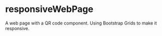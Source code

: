 # responsiveWebPage
A web page with a QR code component. Using Bootstrap Grids to make it responsive.
